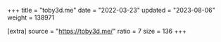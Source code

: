 +++
title = "toby3d.me"
date = "2022-03-23"
updated = "2023-08-06"
weight = 138971

[extra]
source = "https://toby3d.me/"
ratio = 7
size = 136
+++
